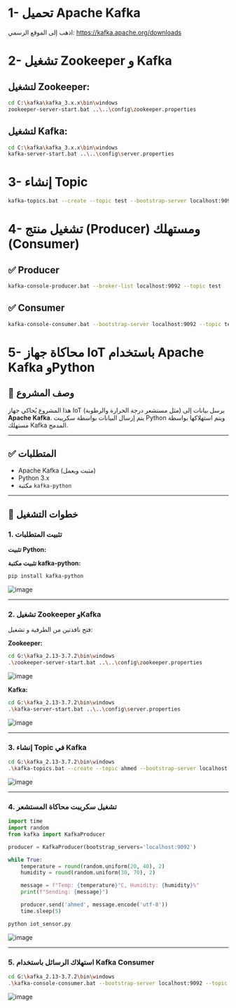 # 1- تحميل Apache Kafka
 اذهب إلى الموقع الرسمي: https://kafka.apache.org/downloads

# 2- تشغيل Zookeeper و Kafka

##  لتشغيل Zookeeper:
```bash
cd C:\kafka\kafka_3.x.x\bin\windows
zookeeper-server-start.bat ..\..\config\zookeeper.properties
```
##   لتشغيل Kafka:
```sh
cd C:\kafka\kafka_3.x.x\bin\windows
kafka-server-start.bat ..\..\config\server.properties
```
# 3- إنشاء Topic
```sh
kafka-topics.bat --create --topic test --bootstrap-server localhost:9092 --partitions 1 --replication-factor 1
```
# 4- تشغيل منتج (Producer) ومستهلك (Consumer)
## ✅ Producer 
```sh
kafka-console-producer.bat --broker-list localhost:9092 --topic test
```
## ✅  Consumer
```sh
kafka-console-consumer.bat --bootstrap-server localhost:9092 --topic test --from-beginning
```


# 5- محاكاة جهاز IoT باستخدام Apache Kafka وPython

## 📌 وصف المشروع

هذا المشروع يُحاكي جهاز IoT (مثل مستشعر درجة الحرارة والرطوبة) يرسل بيانات إلى **Apache Kafka**. يتم إرسال البيانات بواسطة سكريبت Python ويتم استهلاكها بواسطة مستهلك Kafka المدمج.

---

## ✅ المتطلبات

- Apache Kafka (مثبت ويعمل)
- Python 3.x
- مكتبة `kafka-python`

---

## 🚀 خطوات التشغيل

### 1. تثبيت المتطلبات

**تثبيت Python:**  

**تثبيت مكتبة kafka-python:**

```bash
pip install kafka-python
```
![image](https://github.com/user-attachments/assets/6cf0a356-2ad8-4eb8-bb9f-806466a0893f)


---

### 2. تشغيل Zookeeper وKafka

فتح نافذتين من الطرفية و تشغيل:

**Zookeeper:**

```bash
cd G:\kafka_2.13-3.7.2\bin\windows
.\zookeeper-server-start.bat ..\..\config\zookeeper.properties
```
![image](https://github.com/user-attachments/assets/bf7945ae-1950-46f1-85f7-0e40f9967bdc)


**Kafka:**

```bash
cd G:\kafka_2.13-3.7.2\bin\windows
.\kafka-server-start.bat ..\..\config\server.properties
```
![image](https://github.com/user-attachments/assets/f086f507-cf2b-42ea-ae81-cc6f431774f5)


---

### 3. إنشاء Topic في Kafka

```bash
cd G:\kafka_2.13-3.7.2\bin\windows
.\kafka-topics.bat --create --topic ahmed --bootstrap-server localhost:9092 --partitions 1 --replication-factor 1
```
![image](https://github.com/user-attachments/assets/eaecfafc-7016-446b-beb8-e77bef21fc53)


---

### 4. تشغيل سكريبت محاكاة المستشعر

```python
import time
import random
from kafka import KafkaProducer

producer = KafkaProducer(bootstrap_servers='localhost:9092')

while True:
    temperature = round(random.uniform(20, 40), 2)
    humidity = round(random.uniform(30, 70), 2)

    message = f"Temp: {temperature}°C, Humidity: {humidity}%"
    print(f"Sending: {message}")

    producer.send('ahmed', message.encode('utf-8'))
    time.sleep(5)
```

```bash
python iot_sensor.py
```
![image](https://github.com/user-attachments/assets/0a453918-189e-49c1-b292-830764d7867c)


---

### 5. استهلاك الرسائل باستخدام Kafka Consumer


```bash
cd G:\kafka_2.13-3.7.2\bin\windows
.\kafka-console-consumer.bat --bootstrap-server localhost:9092 --topic ahmed --from-beginning
```
![image](https://github.com/user-attachments/assets/81a8ee51-1a0e-4402-abaa-41cc11658958)





















